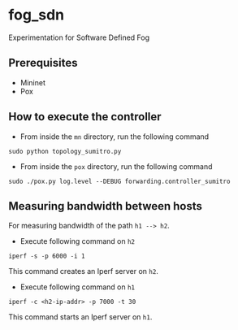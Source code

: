 # fog_sdn

Experimentation for Software Defined Fog

## Prerequisites
* Mininet
* Pox

## How to execute the controller
* From inside the `mn` directory, run the following command
```
sudo python topology_sumitro.py
```
* From inside the `pox` directory, run the following command
```
sudo ./pox.py log.level --DEBUG forwarding.controller_sumitro
```
## Measuring bandwidth between hosts
For measuring bandwidth of the path `h1 --> h2`.
* Execute following command on `h2`
```
iperf -s -p 6000 -i 1
```
This command creates an Iperf server on `h2`.
* Execute following command on `h1`
```
iperf -c <h2-ip-addr> -p 7000 -t 30
```
This command starts an Iperf server on `h1`.
